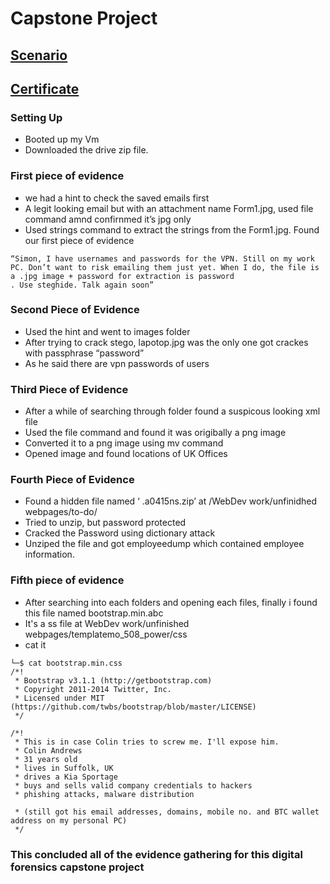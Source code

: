 
# Capstone Project
## [Scenario](https://github.com/alejandro-garf/Blue-Team-Junior-Analyst/blob/main/Intro%20to%20DarkWeb%20Operations/Scenario)
## [Certificate](https://github.com/alejandro-garf/Blue-Team-Junior-Analyst/blob/main/Intro%20to%20DarkWeb%20Operations/IntroToDarkwebOPs.pdf)
### Setting Up
 - Booted up my Vm
 - Downloaded the drive zip file.
### First piece of evidence 
 - we had a hint to check the saved emails first
 - A legit looking email but with an attachment name Form1.jpg, used file command amnd confirnmed it’s jpg only
 - Used strings command to extract the strings from the Form1.jpg. Found our first piece of evidence
```
“Simon, I have usernames and passwords for the VPN. Still on my work PC. Don’t want to risk emailing them just yet. When I do, the file is a .jpg image + password for extraction is password
. Use steghide. Talk again soon”
```
### Second Piece of Evidence 
 - Used the hint and went to images folder
 - After trying to crack stego, lapotop.jpg was the only one got crackes with passphrase “password”
 - As he said there are vpn passwords of users
### Third Piece of Evidence 
 - After a while of searching through folder found a suspicous looking xml file
 - Used the file command and found it was origibally a png image
 - Converted it to a png image using mv command
 - Opened image and found locations of UK Offices
### Fourth Piece of Evidence
 - Found a hidden file named ‘ .a0415ns.zip’ at /WebDev work/unfinidhed webpages/to-do/
 - Tried to unzip, but password protected
 - Cracked the Password using dictionary attack
 - Unziped the file and got employeedump which contained employee information.
### Fifth piece of evidence
 - After searching into each folders and opening each files, finally i found this file named bootstrap.min.abc
 - It's a ss file at WebDev work/unfinished webpages/templatemo_508_power/css
 - cat it
```
└─$ cat bootstrap.min.css
/*!
 * Bootstrap v3.1.1 (http://getbootstrap.com)
 * Copyright 2011-2014 Twitter, Inc.
 * Licensed under MIT (https://github.com/twbs/bootstrap/blob/master/LICENSE)
 */

/*!
 * This is in case Colin tries to screw me. I'll expose him.
 * Colin Andrews
 * 31 years old
 * lives in Suffolk, UK
 * drives a Kia Sportage
 * buys and sells valid company credentials to hackers
 * phishing attacks, malware distribution

 * (still got his email addresses, domains, mobile no. and BTC wallet address on my personal PC)
 */
```

### This concluded all of the evidence gathering for this digital forensics capstone project
